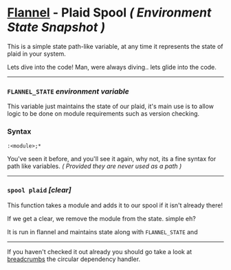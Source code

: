 # [Flannel][readme-md] - Plaid Spool *( Environment State Snapshot )*

This is a simple state path-like variable, at any time it represents the state of plaid in  your system.

Lets dive into the code! Man, were always diving.. lets glide into the code.

---

### `FLANNEL_STATE` *environment variable*

This variable just maintains the state of our plaid, it's main use is to allow logic to be done on module requirements such as version checking.

### Syntax

`:<module>;*`

You've seen it before, and you'll see it again, why not, its a fine syntax for path like variables. *( Provided they are never used as a path )*

---

### `spool plaid` *<module> [clear]*

This function takes a module and adds it to our spool if it isn't already there!

If we get a clear, we remove the module from the state. simple eh?

It is run in flannel and maintains state along with `FLANNEL_STATE` and

---

If you haven't checked it out already you should go take a look at [breadcrumbs][breadcrumb-md] the circular dependency handler.

[breadcrumb-md]: BREAD_CRUMBS.md "Breadcrum Markdown Page"
[readme-md]: ../README.md "Flannel Readme"